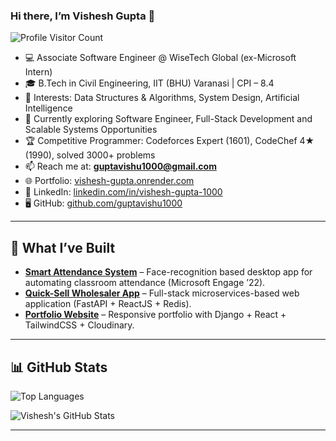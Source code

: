 ### Hi there, I’m Vishesh Gupta 👋

![Profile Visitor Count](https://komarev.com/ghpvc/?username=guptavishu1000&style=flat-square&color=blueviolet)

- 💻 Associate Software Engineer @ WiseTech Global (ex-Microsoft Intern)  
- 🎓 B.Tech in Civil Engineering, IIT (BHU) Varanasi | CPI – 8.4  
- 🔭 Interests: Data Structures & Algorithms, System Design, Artificial Intelligence  
- 🌱 Currently exploring Software Engineer, Full-Stack Development and Scalable Systems Opportunities  
- 🏆 Competitive Programmer: Codeforces Expert (1601), CodeChef 4★ (1990), solved 3000+ problems  
- 📫 Reach me at: **guptavishu1000@gmail.com**  
- 🌐 Portfolio: [vishesh-gupta.onrender.com](https://vishesh-gupta.onrender.com/)  
- 💼 LinkedIn: [linkedin.com/in/vishesh-gupta-1000](https://www.linkedin.com/in/vishesh-gupta-1000/)  
- 🖥️ GitHub: [github.com/guptavishu1000](https://github.com/guptavishu1000)  

---

## 🚀 What I’ve Built  

- **[Smart Attendance System](https://www.youtube.com/watch?v=pXX4shnUhq4)** – Face-recognition based desktop app for automating classroom attendance (Microsoft Engage ’22).  
- **[Quick-Sell Wholesaler App](https://quick-sell-wholesaler.onrender.com/)** – Full-stack microservices-based web application (FastAPI + ReactJS + Redis).  
- **[Portfolio Website](https://vishesh-gupta.onrender.com/)** – Responsive portfolio with Django + React + TailwindCSS + Cloudinary.  

---

## 📊 GitHub Stats  

![Top Languages](https://github-readme-stats.vercel.app/api/top-langs/?username=guptavishu1000&langs_count=10&theme=vision-friendly-dark)  

![Vishesh's GitHub Stats](https://github-readme-stats.vercel.app/api?username=guptavishu1000&show_icons=true&theme=vision-friendly-dark&rank_icon=github)  

---
